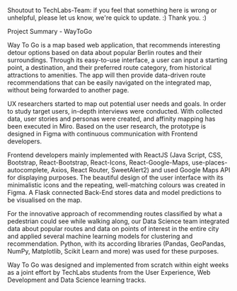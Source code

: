 Shoutout to TechLabs-Team: if you feel that something here is wrong or unhelpful, please let us know, we're quick to update. :)
Thank you. :)


Project Summary - WayToGo 

Way To Go is a map based web application, that recommends interesting detour options based on data about popular Berlin routes and their surroundings. Through its easy-to-use interface, a user can input a starting point, a destination, and their preferred route category, from historical attractions to amenities. The app will then provide data-driven route recommendations that can be easily navigated on the integrated map, without being forwarded to another page.

UX researchers started to map out potential user needs and goals. In order to study target users, in-depth interviews were conducted. With collected data, user stories and personas were created, and affinity mapping has been executed in Miro. Based on the user research, the prototype is designed in Figma with continuous communication with Frontend developers.

Frontend developers mainly implemented with ReactJS (Java Script, CSS, Bootstrap, React-Bootstrap, React-Icons, React-Google-Maps, use-places-autocomplete, Axios, React Router, SweetAlert2) and used Google Maps API for displaying purposes. The beautiful design of the user interface with its minimalistic icons and the repeating, well-matching colours was created in Figma. A Flask connected Back-End stores data and model predictions to be visualised on the map.

For the innovative approach of recommending routes classified by what a pedestrian could see while walking along, our Data Science team integrated data about popular routes and data on points of interest in the entire city and applied several machine learning models for clustering and recommendation. Python, with its according libraries (Pandas, GeoPandas, NumPy, Matplotlib, Scikit Learn and more) was used for these purposes.

Way To Go was designed and implemented from scratch within eight weeks as a joint effort by TechLabs students from the User Experience, Web Development and Data Science learning tracks.

